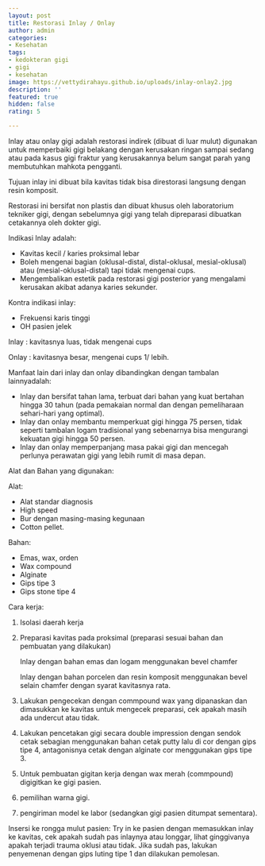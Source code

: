 ```yaml
---
layout: post
title: Restorasi Inlay / Onlay
author: admin
categories:
- Kesehatan
tags:
- kedokteran gigi
- gigi
- kesehatan
image: https://vettydirahayu.github.io/uploads/inlay-onlay2.jpg
description: ''
featured: true
hidden: false
rating: 5

---
```


Inlay atau onlay gigi adalah restorasi indirek  (dibuat di luar mulut)  digunakan untuk memperbaiki gigi belakang dengan kerusakan ringan sampai sedang atau pada kasus gigi fraktur yang kerusakannya belum sangat parah yang membutuhkan mahkota pengganti.

Tujuan inlay ini dibuat bila kavitas tidak bisa direstorasi langsung dengan resin komposit.

Restorasi ini bersifat non plastis dan dibuat khusus oleh laboratorium tekniker gigi, dengan sebelumnya gigi yang telah dipreparasi dibuatkan cetakannya oleh dokter gigi.

Indikasi Inlay adalah:
* Kavitas kecil / karies proksimal lebar
* Boleh mengenai bagian (oklusal-distal, distal-oklusal, mesial-oklusal) atau (mesial-oklusal-distal) tapi tidak mengenai cups.
* Mengembalikan estetik pada restorasi gigi posterior yang mengalami kerusakan akibat adanya karies sekunder.

Kontra indikasi inlay:
* Frekuensi karis tinggi
* OH pasien jelek

Inlay : kavitasnya luas, tidak mengenai cups

Onlay : kavitasnya besar, mengenai cups 1/ lebih.

Manfaat lain dari inlay dan onlay dibandingkan dengan tambalan lainnyadalah:
* Inlay dan bersifat tahan lama, terbuat dari bahan yang kuat bertahan hingga 30 tahun (pada pemakaian normal dan dengan pemeliharaan sehari-hari yang optimal).
* Inlay dan onlay  membantu memperkuat gigi hingga 75 persen, tidak seperti tambalan logam tradisional yang sebenarnya bisa mengurangi kekuatan gigi hingga 50 persen.
* Inlay dan onlay memperpanjang masa pakai gigi dan mencegah perlunya perawatan gigi yang lebih rumit di masa depan.


Alat dan Bahan yang digunakan:

Alat:
* Alat standar diagnosis
* High speed
* Bur dengan masing-masing kegunaan
* Cotton pellet.

Bahan:
* Emas, wax, orden
* Wax compound
* Alginate
* Gips  tipe 3
* Gips stone tipe 4

Cara kerja:
1. Isolasi daerah kerja
2. Preparasi kavitas pada proksimal  (preparasi sesuai bahan dan pembuatan yang dilakukan) 

   Inlay dengan bahan emas dan logam menggunakan bevel chamfer

   Inlay dengan bahan porcelen dan resin komposit menggunakan bevel selain chamfer dengan syarat kavitasnya rata.
3. Lakukan pengecekan dengan commpound wax yang dipanaskan dan dimasukkan ke kavitas untuk mengecek preparasi, cek apakah masih ada undercut atau tidak.
4. Lakukan pencetakan gigi secara double impression dengan sendok cetak sebagian menggunakan bahan cetak putty lalu di cor dengan gips tipe 4, antagonisnya cetak dengan alginate cor menggunakan gips tipe 3.
5. Untuk pembuatan gigitan kerja dengan wax merah (commpound) digigitkan ke gigi pasien.
6. pemilihan warna gigi.
7. pengiriman model ke labor (sedangkan gigi pasien ditumpat sementara).

Insersi ke rongga mulut pasien:
Try in ke pasien dengan memasukkan inlay ke kavitas, cek apakah sudah pas inlaynya atau longgar, lihat ginggivanya apakah terjadi trauma oklusi atau tidak. Jika sudah pas, lakukan penyemenan dengan gips luting tipe 1 dan dilakukan pemolesan.